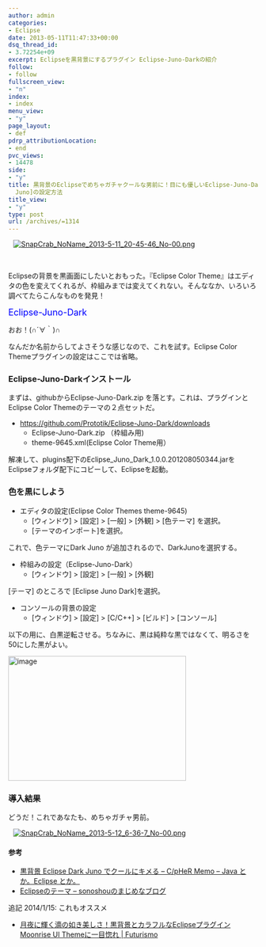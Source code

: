 ```yaml
---
author: admin
categories:
- Eclipse
date: 2013-05-11T11:47:33+00:00
dsq_thread_id:
- 3.72254e+09
excerpt: Eclipseを黒背景にするプラグイン Eclipse-Juno-Darkの紹介
follow:
- follow
fullscreen_view:
- "n"
index:
- index
menu_view:
- "y"
page_layout:
- def
pdrp_attributionLocation:
- end
pvc_views:
- 14478
side:
- "y"
title: 黒背景のEclipseでめちゃガチャクールな男前に！目にも優しいEclipse-Juno-DarkプラグインとEclipse Color Themeの[Dark
  Juno]の設定方法
title_view:
- "y"
type: post
url: /archives/=1314
---
```


<div id="scid:887EC618-8FBE-49a5-A908-2339AF2EC531:e05e3f72-2876-41e6-a038-ac0f896c0d37" class="wlWriterEditableSmartContent" style="float: none; margin: 0px; display: inline; padding: 0px 10px 0px 10px;">
  <a href="https://picasaweb.google.com/111104490436597119823/Futurismo?authkey=Gv1sRgCM-A3fCH6v_BOQ#5876686872802373922" target="_blank" rel="noopener noreferrer"><img style="border: none; padding: 0px; margin: 0px;" src="http://lh4.ggpht.com/-qJX5YuK3ypY/UY4vkyWWMSI/AAAAAAAAAQs/yW5lI-_iruE/SnapCrab_NoName_2013-5-11_20-45-46_No-00.png" alt="SnapCrab_NoName_2013-5-11_20-45-46_No-00.png" /></a>
</div>

&nbsp;

Eclipseの背景を黒画面にしたいとおもった。『Eclipse Color Theme』はエディタの色を変えてくれるが、枠組みまでは変えてくれない。そんななか、いろいろ調べてたらこんなものを発見！

<span style="color: #0000ff; font-size: large;">Eclipse-Juno-Dark </span>

おお！(∩´∀｀)∩

なんだか名前からしてよさそうな感じなので、これを試す。Eclipse Color Themeプラグインの設定はここでは省略。

### Eclipse-Juno-Darkインストール

まずは、githubからEclipse-Juno-Dark.zip を落とす。これは、プラグインとEclipse Color Themeのテーマの２点セットだ。

  * <https://github.com/Prototik/Eclipse-Juno-Dark/downloads> 
      * Eclipse-Juno-Dark.zip （枠組み用)
      * theme-9645.xml(Eclipse Color Theme用）

解凍して、plugins配下のEclipse\_Juno\_Dark_1.0.0.201208050344.jarをEclipseフォルダ配下にコピーして、Eclipseを起動。

### 色を黒にしよう

  * エディタの設定(Eclipse Color Themes theme-9645) 
      * [ウィンドウ] > [設定] > [一般] > [外観] > [色テーマ] を選択。
      * [テーマのインポート]を選択。

これで、色テーマにDark Juno が追加されるので、DarkJunoを選択する。

  * 枠組みの設定（Eclipse-Juno-Dark） 
      * [ウィンドウ] > [設定] > [一般] > [外観]

[テーマ] のところで [Eclipse Juno Dark]を選択。

  * コンソールの背景の設定 
      * [ウィンドウ] > [設定] > [C/C++] > [ビルド] > [コンソール]

以下の用に、白黒逆転させる。ちなみに、黒は純粋な黒ではなくて、明るさを50にした黒がよい。

[<img style="background-image: none; padding-top: 0px; padding-left: 0px; display: inline; padding-right: 0px; border: 0px;" title="image" src="http://hmi-me.ciao.jp/wordpress/wp-content/uploads/image_thumb100.png" alt="image" width="359" height="252" border="0" />][1]

### 導入結果

どうだ！これであなたも、めちゃガチャ男前。

<div id="scid:887EC618-8FBE-49a5-A908-2339AF2EC531:2160b8bb-847e-4403-86ab-a73c01193bb0" class="wlWriterEditableSmartContent" style="float: none; margin: 0px; display: inline; padding: 0px 10px 0px 10px;">
  <a href="https://picasaweb.google.com/111104490436597119823/Futurismo?authkey=Gv1sRgCM-A3fCH6v_BOQ#5876839198312794706" target="_blank" rel="noopener noreferrer"><img style="border: none; padding: 0px; margin: 0px;" src="http://lh6.ggpht.com/-LC4cZLpgAtQ/UY66HTGGilI/AAAAAAAAARE/Sy-ox546Bs4/SnapCrab_NoName_2013-5-12_6-36-7_No-00.png" alt="SnapCrab_NoName_2013-5-12_6-36-7_No-00.png" /></a>
</div>

#### 参考

  * [黒背景 Eclipse Dark Juno でクールにキメる &#8211; C/pHeR Memo &#8211; Java とか。Eclipse とか。][2]
  * [Eclipseのテーマ &#8211; sonoshouのまじめなブログ][3]

追記 2014/1/15: これもオススメ

  * [月夜に輝く滴の如き美しさ！黒背景とカラフルなEclipseプラグイン Moonrise UI Themeに一目惚れ | Futurismo][4]

 [1]: http://hmi-me.ciao.jp/wordpress/wp-content/uploads/image100.png
 [2]: http://d.hatena.ne.jp/cypher256/20120926/p1
 [3]: http://sonoshou.hatenablog.jp/entry/2012/12/03/172334
 [4]: http://futurismo.biz/archives/2152